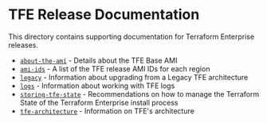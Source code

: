 # TFE Release Documentation

This directory contains supporting documentation for Terraform Enterprise
releases.

 * [`about-the-ami`](about-the-ami.md) - Details about the TFE Base AMI
 * [`ami-ids`](ami-ids.md) - A list of the TFE release AMI IDs for each region
 * [`legacy`](legacy.md) - Information about upgrading from a Legacy TFE architecture
 * [`logs`](logs.md) - Information about working with TFE logs
 * [`storing-tfe-state`](storing-tfe-state.md) - Recommendations on how to manage the Terraform State of the Terraform Enterprise install process
 * [`tfe-architecture`](tfe-architecture.md) - Information on TFE's architecture
 
